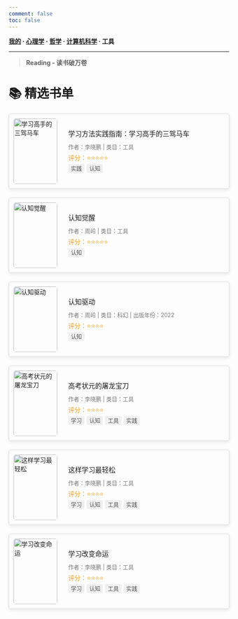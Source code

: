 ```yaml
---
comment: false
toc: false
---
```


**[我的](/reading/mine)  ·  [心理学](/reading/psychology)  ·  [哲学](/reading/philosophy)  ·  [计算机科学](/reading/computing)  ·  工具**

---

> **Reading - 读书破万卷**

# 📚 精选书单

<style>
  .book-list {
    list-style: none;
    padding: 0;
  }
  .book-item {
    display: flex;
    align-items: center;
    margin-bottom: 20px;
    border: 1px solid #ddd;
    padding: 10px;
    border-radius: 5px;
    overflow: hidden;
    box-shadow: 0 2px 8px rgba(0, 0, 0, 0.1);
    transition: background-color 0.3s ease, box-shadow 0.3s ease, transform 0.3s ease;
  }
  .book-item:hover {
    background-color: #f9f9f9;
    box-shadow: 0 4px 8px rgba(0, 0, 0, 0.1);
    transform: scale(1.05);
  }
  .book-cover {
    flex-shrink: 0;
    width: 100px;
    height: 150px;
    object-fit: contain; /* 确保图片内容全部显示 */
    border-radius: 5px;
    margin-right: 15px;
  }
  .book-details {
    flex: 1; /* 保证详情区域宽度自适应 */
    padding: 10px;
  }
  .book-title {
    font-size: 1.1em;
    margin: 0 0 10px;
  }
  .book-meta {
    font-size: 0.9em;
    color: #777;
    margin-bottom: 5px;
  }
  .book-description {
    font-size: 0.85em;
    color: #333;
    line-height: 1.4;
  }
  .book-rating {
    color: #f39c12;
  }
  .book-tags {
    font-size: 0.9em;
    color: #555;
    margin-bottom: 5px;
  }
  .book-tags span {
    background-color: #f0f0f0;
    border-radius: 3px;
    padding: 3px 6px;
    margin-right: 5px;
  }
</style>

<ul class="book-list">
  <li class="book-item">
    <img src="/images/reading/xuexigaoshoudesanjiamache.jpg" alt="学习高手的三驾马车" class="book-cover" />
    <div class="book-details">
      <div class="book-title">学习方法实践指南：学习高手的三驾马车</div>
      <div class="book-meta">作者：李晓鹏 | 类目：工具</div>
      <div class="book-rating">评分：⭐⭐⭐⭐⭐</div>
      <div class="book-tags"><span>实践</span><span>认知</span></div>
      <div class="book-description"></div>
    </div>
  </li>
  <li class="book-item">
    <img src="/images/reading/renzhijuexing.jpg" alt="认知觉醒" class="book-cover" />
    <div class="book-details">
      <div class="book-title">认知觉醒</div>
      <div class="book-meta">作者：周岭 | 类目：工具</div>
      <div class="book-rating">评分：⭐⭐⭐⭐⭐</div>
      <div class="book-tags"><span>认知</span></div>
      <div class="book-description"></div>
    </div>
  </li>
  <li class="book-item">
    <img src="/images/reading/renzhiqudong.jpeg" alt="认知驱动" class="book-cover" />
    <div class="book-details">
      <div class="book-title">认知驱动</div>
      <div class="book-meta">作者：周岭 | 类目：科幻 | 出版年份：2022</div>
      <div class="book-rating">评分：⭐⭐⭐⭐</div>
      <div class="book-tags"><span>认知</span></div>
      <div class="book-description"></div>
    </div>
  </li>
  <li class="book-item">
    <img src="/images/reading/gaokaozhuangyuandetulongbaodao.jpg" alt="高考状元的屠龙宝刀" class="book-cover" />
    <div class="book-details">
      <div class="book-title">高考状元的屠龙宝刀</div>
      <div class="book-meta">作者：李晓鹏 | 类目：工具</div>
      <div class="book-rating">评分：⭐⭐⭐⭐</div>
      <div class="book-tags"><span>学习</span><span>认知</span><span>工具</span><span>实践</span></div>
      <div class="book-description"></div>
    </div>
  </li>
  <li class="book-item">
    <img src="/images/reading/zheyangxuexizuiqingsong.jpg" alt="这样学习最轻松" class="book-cover" />
    <div class="book-details">
      <div class="book-title">这样学习最轻松</div>
      <div class="book-meta">作者：李晓鹏 | 类目：工具</div>
      <div class="book-rating">评分：⭐⭐⭐⭐</div>
      <div class="book-tags"><span>学习</span><span>认知</span><span>工具</span><span>实践</span></div>
      <div class="book-description"></div>
    </div>
  </li>
  <li class="book-item">
    <img src="/images/reading/xuexigaibianmingyun.jpg" alt="学习改变命运" class="book-cover" />
    <div class="book-details">
      <div class="book-title">学习改变命运</div>
      <div class="book-meta">作者：李晓鹏 | 类目：工具</div>
      <div class="book-rating">评分：⭐⭐⭐⭐</div>
      <div class="book-tags"><span>学习</span><span>认知</span><span>工具</span><span>实践</span></div>
      <div class="book-description"></div>
    </div>
  </li>
</ul>